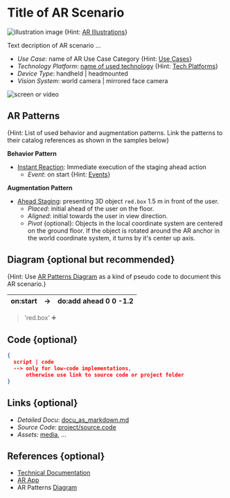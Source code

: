 
# Title of AR Scenario 

![illustration image](illustration.jpg) {Hint: [AR Illustrations](https://arpatterns.dev/illustrations)}

Text decription of AR scenario ...

* _Use Case_: name of AR Use Case Category {Hint: [Use Cases]([../README.md](https://github.com/ARpatterns/catalog/blob/main/usecases.md))}
* _Technology Platform_: [name of used technology](../README.md) {Hint: [Tech Platforms]([../README](https://github.com/ARpatterns/catalog/blob/main/platforms.md).md)}
* _Device Type_: handheld | headmounted
* _Vision System_: world camera | mirrored face camera 

![screen or video](screen.jpg_or_anim.gif)

## AR Patterns

{Hint: List of used behavior and augmentation patterns. Link the patterns to their catalog references as shown in the samples below}

__Behavior Pattern__

* [Instant Reaction](https://github.com/ARpatterns/catalog/blob/main/behavioral-patterns/instant-reaction.md): Immediate execution of the staging ahead action
  * _Event_: on start {Hint: [Events](https://github.com/ARpatterns/catalog/blob/main/eca/events.md)}

__Augmentation Pattern__
* [Ahead Staging](https://github.com/ARpatterns/catalog/blob/main/augmentation-patterns/ahead-staging.md): presenting 3D object `red.box` 1.5 m  in front of the user.
  * _Placed_: initial ahead of the user on the floor.
  * _Aligned_: initial towards the user in view direction.
  * _Pivot_ {optional}: Objects in the local coordinate system are centered on the ground floor. If the object is rotated around the AR anchor in the world coordinate system, it turns by it's center up axis.

## Diagram {optional but recommended}

{Hint: Use [AR Patterns Diagram](https://github.com/ARpatterns/diagram) as a kind of pseudo code to document this AR scenario.}

 | on:start |  &rarr; | do:add ahead 0 0 -1.2 |
 |---|---|---|
> 'red.box' ➕

## Code {optional}

```json
{
  script | code 
  --> only for low-code implementations,
      otherwise use link to source code or project folder 
}
```

## Links {optional}

* _Detailed Docu_: [docu_as_markdown.md](docs/docu.md)
* _Source Code_: [project/source.code](project/source.code)
* _Assets_: [media](project/media.asset), ...


## References {optional}

- [Technical Documentation](https://___/docu/)
- [AR App](https://___)
- AR Patterns [Diagram](https://github.com/ARpatterns/diagram)
